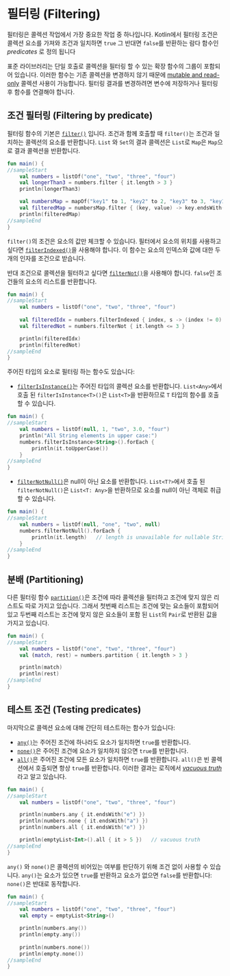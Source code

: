 # 필터링 (Filtering)

필터링은 콜렉션 작업에서 가장 중요한 작업 중 하나입니다.
Kotlin에서 필터링 조건은  콜렉션 요소를 가져와 조건과 일치하면 `true` 그 반대면 `false`를 반환하는 람다 함수인 _predicates_ 로 정의 됩니다

표준 라이브러리는 단일 호출로 콜렉션을 필터링 할 수 있는 확장 함수의 그룹이 포함되어 있습니다.
이러한 함수는 기존 콜렉션을 변경하지 않기 때문에 [mutable and read-only](https://app.gitbook.com/@bbiguduk/s/kotlin/language-guide/collections/kotlin-kotlin-collections-overview#collection-types) 콜렉션 사용이 가능합니다.
필터링 결과를 변경하려면 변수에 저장하거나 필터링 후 함수를 연결해야 합니다.

## 조건 필터링 (Filtering by predicate)

필터링 함수의 기본은 [`filter()`](https://kotlinlang.org/api/latest/jvm/stdlib/kotlin.collections/filter.html) 입니다.
조건과 함께 호출할 때 `filter()`는 조건과 일치하는 콜렉션의 요소를 반환합니다.
`List` 와 `Set`의 결과 콜렉션은 `List`로 `Map`은 `Map`으로 결과 콜렉션을 반환합니다.

```kotlin
fun main() {
//sampleStart
    val numbers = listOf("one", "two", "three", "four")  
    val longerThan3 = numbers.filter { it.length > 3 }
    println(longerThan3)

    val numbersMap = mapOf("key1" to 1, "key2" to 2, "key3" to 3, "key11" to 11)
    val filteredMap = numbersMap.filter { (key, value) -> key.endsWith("1") && value > 10}
    println(filteredMap)
//sampleEnd
}
```

`filter()`의 조건은 요소의 값만 체크할 수 있습니다.
필터에서 요소의 위치를 사용하고 싶다면 [`filterIndexed()`](https://kotlinlang.org/api/latest/jvm/stdlib/kotlin.collections/filter-indexed.html)을 사용해야 합니다.
이 함수는 요소의 인덱스와 값에 대한 두개의 인자를 조건으로 받습니다.

반대 조건으로 콜렉션을 필터하고 싶다면 [`filterNot()`](https://kotlinlang.org/api/latest/jvm/stdlib/kotlin.collections/filter-not.html)을 사용해야 합니다.
`false`인 조건들의 요소의 리스트를 반환합니다.

```kotlin
fun main() {
//sampleStart
    val numbers = listOf("one", "two", "three", "four")
    
    val filteredIdx = numbers.filterIndexed { index, s -> (index != 0) && (s.length < 5)  }
    val filteredNot = numbers.filterNot { it.length <= 3 }

    println(filteredIdx)
    println(filteredNot)
//sampleEnd
}
```

주어진 타입의 요소로 필터링 하는 함수도 있습니다:

* [`filterIsInstance()`](https://kotlinlang.org/api/latest/jvm/stdlib/kotlin.collections/filter-is-instance.html)는 주어진 타입의 콜렉션 요소를 반환합니다. `List<Any>`에서 호출 된 `filterIsInstance<T>()`은 `List<T>`을 반환하므로 `T` 타입의 함수를 호출 할 수 있습니다.

```kotlin
fun main() {
//sampleStart
    val numbers = listOf(null, 1, "two", 3.0, "four")
    println("All String elements in upper case:")
    numbers.filterIsInstance<String>().forEach {
        println(it.toUpperCase())
    }
//sampleEnd
}
```
    
* [`filterNotNull()`](https://kotlinlang.org/api/latest/jvm/stdlib/kotlin.collections/filter-not-null.html)은 null이 아닌 요소를 반환합니다. `List<T?>`에서 호출 된 `filterNotNull()`은 `List<T: Any>`을 반환하므로 요소를 null이 아닌 객체로 취급할 수 있습니다.

```kotlin
fun main() {
//sampleStart
    val numbers = listOf(null, "one", "two", null)
    numbers.filterNotNull().forEach {
        println(it.length)   // length is unavailable for nullable Strings
    }
//sampleEnd
}
```

## 분배 (Partitioning)

다른 필터링 함수 [`partition()`](https://kotlinlang.org/api/latest/jvm/stdlib/kotlin.collections/partition.html)은 조건에 따라 콜렉션을 필터하고 조건에 맞지 않은 리스트도 따로 가지고 있습니다.
그래서 첫번째 리스트는 조건에 맞는 요소들이 포함되어 있고 두번째 리스트는 조건에 맞지 않은 요소들이 포함 된 `List`의 `Pair`로 반환된 값을 가지고 있습니다.

```kotlin
fun main() {
//sampleStart
    val numbers = listOf("one", "two", "three", "four")
    val (match, rest) = numbers.partition { it.length > 3 }

    println(match)
    println(rest)
//sampleEnd
}
```

## 테스트 조건 (Testing predicates)

마지막으로 콜렉션 요소에 대해 간단히 테스트하는 함수가 있습니다:

* [`any()`](https://kotlinlang.org/api/latest/jvm/stdlib/kotlin.collections/any.html)는 주어진 조건에 하나라도 요소가 일치하면 `true`를 반환합니다.
* [`none()`](https://kotlinlang.org/api/latest/jvm/stdlib/kotlin.collections/none.html)은 주어진 조건에 요소가 일치하지 않으면 `true`를 반환합니다.
* [`all()`](https://kotlinlang.org/api/latest/jvm/stdlib/kotlin.collections/all.html)은 주어진 조건에 모든 요소가 일치하면 `true`를 반환합니다. `all()`은 빈 콜렉션에서 호출되면 항상 `true`를 반환합니다. 이러한 결과는 로직에서 [_vacuous truth_](https://en.wikipedia.org/wiki/Vacuous_truth)라고 알고 있습니다.

```kotlin
fun main() {
//sampleStart
    val numbers = listOf("one", "two", "three", "four")

    println(numbers.any { it.endsWith("e") })
    println(numbers.none { it.endsWith("a") })
    println(numbers.all { it.endsWith("e") })

    println(emptyList<Int>().all { it > 5 })   // vacuous truth
//sampleEnd
}
```

`any()` 와 `none()`은 콜렉션의 비어있는 여부를 판단하기 위해 조건 없이 사용할 수 있습니다. 
`any()`는 요소가 있으면 `true`를 반환하고 요소가 없으면 `false`를 반환합니다: `none()`은 반대로 동작합니다.

```kotlin
fun main() {
//sampleStart
    val numbers = listOf("one", "two", "three", "four")
    val empty = emptyList<String>()

    println(numbers.any())
    println(empty.any())
    
    println(numbers.none())
    println(empty.none())
//sampleEnd
}
```